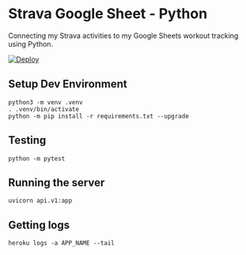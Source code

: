 # Strava Google Sheet - Python

Connecting my Strava activities to my Google Sheets workout tracking using Python.

[![Deploy](https://www.herokucdn.com/deploy/button.svg)](https://heroku.com/deploy)

## Setup Dev Environment

```
python3 -m venv .venv
. .venv/bin/activate
python -m pip install -r requirements.txt --upgrade
```

## Testing

```
python -m pytest
```

## Running the server

```
uvicorn api.v1:app
```

## Getting logs

```
heroku logs -a APP_NAME --tail
```
